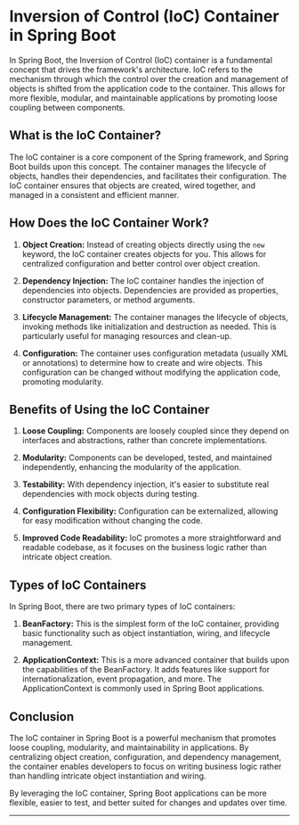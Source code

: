 # Inversion of Control (IoC) Container in Spring Boot

In Spring Boot, the Inversion of Control (IoC) container is a fundamental concept that drives the framework's architecture. IoC refers to the mechanism through which the control over the creation and management of objects is shifted from the application code to the container. This allows for more flexible, modular, and maintainable applications by promoting loose coupling between components.

## What is the IoC Container?

The IoC container is a core component of the Spring framework, and Spring Boot builds upon this concept. The container manages the lifecycle of objects, handles their dependencies, and facilitates their configuration. The IoC container ensures that objects are created, wired together, and managed in a consistent and efficient manner.

## How Does the IoC Container Work?

1. **Object Creation:** Instead of creating objects directly using the `new` keyword, the IoC container creates objects for you. This allows for centralized configuration and better control over object creation.

2. **Dependency Injection:** The IoC container handles the injection of dependencies into objects. Dependencies are provided as properties, constructor parameters, or method arguments.

3. **Lifecycle Management:** The container manages the lifecycle of objects, invoking methods like initialization and destruction as needed. This is particularly useful for managing resources and clean-up.

4. **Configuration:** The container uses configuration metadata (usually XML or annotations) to determine how to create and wire objects. This configuration can be changed without modifying the application code, promoting modularity.

## Benefits of Using the IoC Container

1. **Loose Coupling:** Components are loosely coupled since they depend on interfaces and abstractions, rather than concrete implementations.

2. **Modularity:** Components can be developed, tested, and maintained independently, enhancing the modularity of the application.

3. **Testability:** With dependency injection, it's easier to substitute real dependencies with mock objects during testing.

4. **Configuration Flexibility:** Configuration can be externalized, allowing for easy modification without changing the code.

5. **Improved Code Readability:** IoC promotes a more straightforward and readable codebase, as it focuses on the business logic rather than intricate object creation.

## Types of IoC Containers

In Spring Boot, there are two primary types of IoC containers:

1. **BeanFactory:** This is the simplest form of the IoC container, providing basic functionality such as object instantiation, wiring, and lifecycle management.

2. **ApplicationContext:** This is a more advanced container that builds upon the capabilities of the BeanFactory. It adds features like support for internationalization, event propagation, and more. The ApplicationContext is commonly used in Spring Boot applications.

## Conclusion

The IoC container in Spring Boot is a powerful mechanism that promotes loose coupling, modularity, and maintainability in applications. By centralizing object creation, configuration, and dependency management, the container enables developers to focus on writing business logic rather than handling intricate object instantiation and wiring.

By leveraging the IoC container, Spring Boot applications can be more flexible, easier to test, and better suited for changes and updates over time.

---

